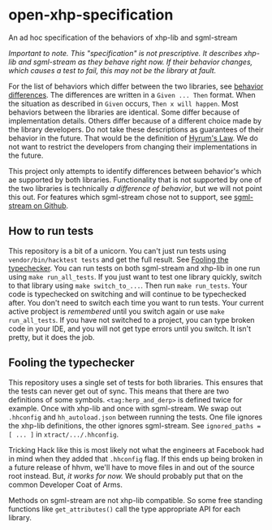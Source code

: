 # open-xhp-specification

An ad hoc specification of the behaviors of xhp-lib and sgml-stream

_Important to note. This "specification" is not prescriptive. It describes xhp-lib and sgml-stream as they behave right now. If their behavior changes, which causes a test to fail, this may not be the library at fault._

For the list of behaviors which differ between the two libraries, see [behavior differences](./behavior_differences.md). The differences are written in a `Given ... Then` format. When the situation as described in `Given` occurs, `Then x will happen`. Most behaviors between the libraries are identical. Some differ because of implementation details. Others differ because of a different choice made by the library developers. Do not take these descriptions as guarantees of their behavior in the future. That would be the definition of [Hyrum's Law](https://www.hyrumslaw.com/). We do not want to restrict the developers from changing their implementations in the future.

This project only attempts to identify differences between behavior's which ae supported by both libraries. Functionality that is not supported by one of the two libraries is technically _a difference of behavior_, but we will not point this out. For features which sgml-stream chose not to support, see [sgml-stream on Github](https://github.com/hershel-theodore-layton/sgml-stream).

## How to run tests

This repository is a bit of a unicorn. You can't just run tests using `vendor/bin/hacktest tests` and get the full result. See [Fooling the typechecker](#fooling-the-typechecker). You can run tests on both sgml-stream and xhp-lib in one run using `make run_all_tests`. If you just want to test one library quickly, switch to that library using `make switch_to_...`. Then run `make run_tests`. Your code is typechecked on switching and will continue to be typechecked after. You don't need to switch each time you want to run tests. Your current active probject is _remembered_ until you switch again or use `make run_all_tests`. If you have not switched to a project, you can type broken code in your IDE, and you will not get type errors until you switch. It isn't pretty, but it does the job.

## Fooling the typechecker

This repository uses a single set of tests for both libraries. This ensures that the tests can never get out of sync. This means that there are two definitions of some symbols. `<tag:herp_and_derp>` is defined twice for example. Once with xhp-lib and once with sgml-stream. We swap out `.hhconfig` and `hh_autoload.json` between running the tests. One file ignores the xhp-lib definitions, the other ignores sgml-stream. See `ignored_paths = [ ... ]` in `xtract/.../.hhconfig`.

Tricking Hack like this is most likely not what the engineers at Facebook had in mind when they added that `.hhconfig` flag. If this ends up being broken in a future release of hhvm, we'll have to move files in and out of the source root instead. But, _it works for now._ We should probably put that on the common Developer Coat of Arms.

Methods on sgml-stream are not xhp-lib compatible. So some free standing functions like `get_attributes()` call the type appropriate API for each library.
